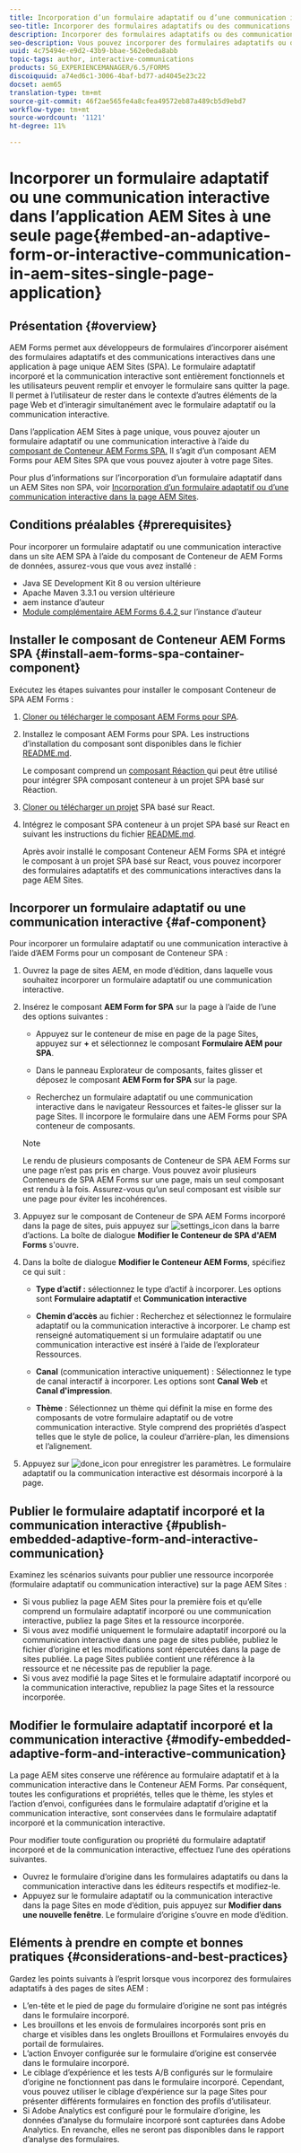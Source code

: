 ```yaml
---
title: Incorporation d’un formulaire adaptatif ou d’une communication interactive dans une application AEM Sites à une seule page
seo-title: Incorporer des formulaires adaptatifs ou des communications interactives dans des pages AEM Sites
description: Incorporer des formulaires adaptatifs ou des communications interactives dans des pages AEM Sites. Les utilisateurs peuvent remplir et envoyer des formulaires sans quitter la page Sites.
seo-description: Vous pouvez incorporer des formulaires adaptatifs ou des communications interactives dans des pages AEM Sites. Les utilisateurs peuvent remplir et envoyer des formulaires sans quitter la page Sites.
uuid: 4c75494e-e9d2-43b9-bbae-562e0eda8abb
topic-tags: author, interactive-communications
products: SG_EXPERIENCEMANAGER/6.5/FORMS
discoiquuid: a74ed6c1-3006-4baf-bd77-ad4045e23c22
docset: aem65
translation-type: tm+mt
source-git-commit: 46f2ae565fe4a8cfea49572eb87a489cb5d9ebd7
workflow-type: tm+mt
source-wordcount: '1121'
ht-degree: 11%

---
```



# Incorporer un formulaire adaptatif ou une communication interactive dans l’application AEM Sites à une seule page{#embed-an-adaptive-form-or-interactive-communication-in-aem-sites-single-page-application}

## Présentation {#overview}

AEM Forms permet aux développeurs de formulaires d’incorporer aisément des formulaires adaptatifs et des communications interactives dans une application à page unique AEM Sites (SPA). Le formulaire adaptatif incorporé et la communication interactive sont entièrement fonctionnels et les utilisateurs peuvent remplir et envoyer le formulaire sans quitter la page. Il permet à l’utilisateur de rester dans le contexte d’autres éléments de la page Web et d’interagir simultanément avec le formulaire adaptatif ou la communication interactive.

Dans l’application AEM Sites à page unique, vous pouvez ajouter un formulaire adaptatif ou une communication interactive à l’aide du [composant de Conteneur AEM Forms SPA](../../forms/using/embed-adaptive-form-aem-sites-spa.md#af-component)[.](../../forms/using/embed-adaptive-form-aem-sites-spa.md#af-component) Il s’agit d’un composant AEM Forms pour AEM Sites SPA que vous pouvez ajouter à votre page Sites.

Pour plus d’informations sur l’incorporation d’un formulaire adaptatif dans un AEM Sites non SPA, voir [Incorporation d’un formulaire adaptatif ou d’une communication interactive dans la page AEM Sites](/help/forms/using/embed-adaptive-form-aem-sites.md).

## Conditions préalables {#prerequisites}

Pour incorporer un formulaire adaptatif ou une communication interactive dans un site AEM SPA à l’aide du composant de Conteneur de AEM Forms de données, assurez-vous que vous avez installé :

* Java SE Development Kit 8 ou version ultérieure
* Apache Maven 3.3.1 ou version ultérieure
* aem instance d’auteur
* [Module complémentaire AEM Forms 6.4.2 ](https://helpx.adobe.com/fr/aem-forms/kb/aem-forms-releases.html) sur l’instance d’auteur

## Installer le composant de Conteneur AEM Forms SPA {#install-aem-forms-spa-container-component}

Exécutez les étapes suivantes pour installer le composant Conteneur de SPA AEM Forms :

1. [Cloner ou télécharger le composant AEM Forms pour SPA](https://github.com/Adobe-Marketing-Cloud/aem-forms/tree/master/forms-spa).
1. Installez le composant AEM Forms pour SPA. Les instructions d’installation du composant sont disponibles dans le fichier [README.md](https://github.com/Adobe-Marketing-Cloud/aem-forms/tree/master/forms-spa#aem-form-component).

   Le composant comprend un [composant Réaction ](https://github.com/Adobe-Marketing-Cloud/aem-forms/tree/master/forms-spa/react-component) qui peut être utilisé pour intégrer SPA composant conteneur à un projet SPA basé sur Réaction.

1. [Cloner ou télécharger un projet](https://github.com/adobe/aem-sample-we-retail-journal) SPA basé sur React.
1. Intégrez le composant SPA conteneur à un projet SPA basé sur React en suivant les instructions du fichier [README.md](https://github.com/Adobe-Marketing-Cloud/aem-forms/tree/master/forms-spa/react-component#aem-form-react-component-for-spa---editor).

   Après avoir installé le composant Conteneur AEM Forms SPA et intégré le composant à un projet SPA basé sur React, vous pouvez incorporer des formulaires adaptatifs et des communications interactives dans la page AEM Sites.

## Incorporer un formulaire adaptatif ou une communication interactive {#af-component}

Pour incorporer un formulaire adaptatif ou une communication interactive à l’aide d’AEM Forms pour un composant de Conteneur SPA :

1. Ouvrez la page de sites AEM, en mode d’édition, dans laquelle vous souhaitez incorporer un formulaire adaptatif ou une communication interactive.
1. Insérez le composant **AEM Form for SPA** sur la page à l’aide de l’une des options suivantes :

   * Appuyez sur le conteneur de mise en page de la page Sites, appuyez sur **+** et sélectionnez le composant **Formulaire AEM pour SPA**.

   * Dans le panneau Explorateur de composants, faites glisser et déposez le composant **AEM Form for SPA** sur la page.
   * Recherchez un formulaire adaptatif ou une communication interactive dans le navigateur Ressources et faites-le glisser sur la page Sites. Il incorpore le formulaire dans une AEM Forms pour SPA conteneur de composants.

   >[!NOTE]
   >
   >Le rendu de plusieurs composants de Conteneur de SPA AEM Forms sur une page n’est pas pris en charge. Vous pouvez avoir plusieurs Conteneurs de SPA AEM Forms sur une page, mais un seul composant est rendu à la fois. Assurez-vous qu’un seul composant est visible sur une page pour éviter les incohérences.

1. Appuyez sur le composant de Conteneur de SPA AEM Forms incorporé dans la page de sites, puis appuyez sur ![settings_icon](assets/settings_icon.png) dans la barre d’actions. La boîte de dialogue **Modifier le Conteneur de SPA d&#39;AEM Forms** s&#39;ouvre.
1. Dans la boîte de dialogue **Modifier le Conteneur AEM Forms**, spécifiez ce qui suit :

   * **Type d’actif :** sélectionnez le type d’actif à incorporer. Les options sont **Formulaire adaptatif** et **Communication interactive**

   * **Chemin d’accès** au fichier : Recherchez et sélectionnez le formulaire adaptatif ou la communication interactive à incorporer. Le champ est renseigné automatiquement si un formulaire adaptatif ou une communication interactive est inséré à l’aide de l’explorateur Ressources.
   * **Canal**  (communication interactive uniquement) : Sélectionnez le type de canal interactif à incorporer. Les options sont **Canal Web** et **Canal d&#39;impression**.

   * **Thème** : Sélectionnez un thème qui définit la mise en forme des composants de votre formulaire adaptatif ou de votre communication interactive. Style comprend des propriétés d’aspect telles que le style de police, la couleur d’arrière-plan, les dimensions et l’alignement.

1. Appuyez sur ![done_icon](assets/done_icon.png) pour enregistrer les paramètres. Le formulaire adaptatif ou la communication interactive est désormais incorporé à la page.

## Publier le formulaire adaptatif incorporé et la communication interactive {#publish-embedded-adaptive-form-and-interactive-communication}

Examinez les scénarios suivants pour publier une ressource incorporée (formulaire adaptatif ou communication interactive) sur la page AEM Sites :

* Si vous publiez la page AEM Sites pour la première fois et qu’elle comprend un formulaire adaptatif incorporé ou une communication interactive, publiez la page Sites et la ressource incorporée.
* Si vous avez modifié uniquement le formulaire adaptatif incorporé ou la communication interactive dans une page de sites publiée, publiez le fichier d’origine et les modifications sont répercutées dans la page de sites publiée. La page Sites publiée contient une référence à la ressource et ne nécessite pas de republier la page.
* Si vous avez modifié la page Sites et le formulaire adaptatif incorporé ou la communication interactive, republiez la page Sites et la ressource incorporée.

## Modifier le formulaire adaptatif incorporé et la communication interactive {#modify-embedded-adaptive-form-and-interactive-communication}

La page AEM sites conserve une référence au formulaire adaptatif et à la communication interactive dans le Conteneur AEM Forms. Par conséquent, toutes les configurations et propriétés, telles que le thème, les styles et l’action d’envoi, configurées dans le formulaire adaptatif d’origine et la communication interactive, sont conservées dans le formulaire adaptatif incorporé et la communication interactive.

Pour modifier toute configuration ou propriété du formulaire adaptatif incorporé et de la communication interactive, effectuez l’une des opérations suivantes.

* Ouvrez le formulaire d’origine dans les formulaires adaptatifs ou dans la communication interactive dans les éditeurs respectifs et modifiez-le.
* Appuyez sur le formulaire adaptatif ou la communication interactive dans la page Sites en mode d’édition, puis appuyez sur **Modifier dans une nouvelle fenêtre**. Le formulaire d’origine s’ouvre en mode d’édition.

## Eléments à prendre en compte et bonnes pratiques {#considerations-and-best-practices}

Gardez les points suivants à l’esprit lorsque vous incorporez des formulaires adaptatifs à des pages de sites AEM :

* L’en-tête et le pied de page du formulaire d’origine ne sont pas intégrés dans le formulaire incorporé.
* Les brouillons et les envois de formulaires incorporés sont pris en charge et visibles dans les onglets Brouillons et Formulaires envoyés du portail de formulaires.
* L’action Envoyer configurée sur le formulaire d’origine est conservée dans le formulaire incorporé.
* Le ciblage d’expérience et les tests A/B configurés sur le formulaire d’origine ne fonctionnent pas dans le formulaire incorporé. Cependant, vous pouvez utiliser le ciblage d’expérience sur la page Sites pour présenter différents formulaires en fonction des profils d’utilisateur.
* Si Adobe Analytics est configuré pour le formulaire d’origine, les données d’analyse du formulaire incorporé sont capturées dans Adobe Analytics. En revanche, elles ne seront pas disponibles dans le rapport d’analyse des formulaires.

